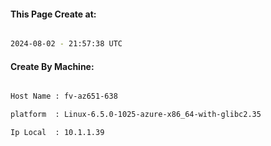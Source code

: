 
   
#### This Page Create at:

```bash

2024-08-02 - 21:57:38 UTC

```

#### Create By Machine:

```bash

Host Name : fv-az651-638

platform  : Linux-6.5.0-1025-azure-x86_64-with-glibc2.35

Ip Local  : 10.1.1.39

```

